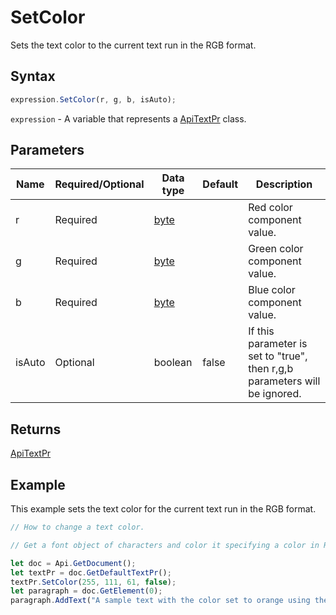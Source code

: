 # SetColor

Sets the text color to the current text run in the RGB format.

## Syntax

```javascript
expression.SetColor(r, g, b, isAuto);
```

`expression` - A variable that represents a [ApiTextPr](../ApiTextPr.md) class.

## Parameters

| **Name** | **Required/Optional** | **Data type** | **Default** | **Description** |
| ------------- | ------------- | ------------- | ------------- | ------------- |
| r | Required | [byte](../../Enumeration/byte.md) |  | Red color component value. |
| g | Required | [byte](../../Enumeration/byte.md) |  | Green color component value. |
| b | Required | [byte](../../Enumeration/byte.md) |  | Blue color component value. |
| isAuto | Optional | boolean | false | If this parameter is set to "true", then r,g,b parameters will be ignored. |

## Returns

[ApiTextPr](../../ApiTextPr/ApiTextPr.md)

## Example

This example sets the text color for the current text run in the RGB format.

```javascript editor-docx
// How to change a text color.

// Get a font object of characters and color it specifying a color in RGB format.

let doc = Api.GetDocument();
let textPr = doc.GetDefaultTextPr();
textPr.SetColor(255, 111, 61, false);
let paragraph = doc.GetElement(0);
paragraph.AddText("A sample text with the color set to orange using the text properties.");
```
